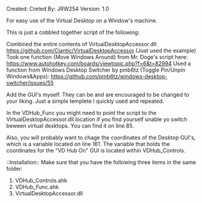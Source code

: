 Created: 
Creted By: JRW254
Version: 1.0

For easy use of the Virtual Desktop on a Window's machine. 

This is just a cobbled together script of the following:

Combined the entire contents of VirtualDesktopAccessor.dll: https://github.com/Ciantic/VirtualDesktopAccessor (Just used the example)
Took one function {Move Windows Around} from Mr. Doge's script here: https://www.autohotkey.com/boards/viewtopic.php?f=6&t=82994
Used a function from Windows Desktop Switcher by pmb6tz (Toggle Pin/Unpin Windows&Apps): https://github.com/pmb6tz/windows-desktop-switcher/issues/55

Add the GUI's myself. They can be and are encouraged to be changed to your liking. Just a simple templete I quickly used and repeated. 


In the VDHub_Func you might need to point the script to the VirtualDesktopAccessor.dll location if you find yourself unable yo switch beween virtual desktops. You can find it on line 85. 

Also, you will probably want to chage the coordinates of the Desktop GUI's, which is a variable located on line 161. The variable that holds the coordinates for the "VD Hub On" GUI is located within VDHub_Controls.


::Installation::
Make sure that you have the following three items in the same folder:
1. VDHub_Controls.ahk
2. VDHub_Func.ahk
3. VirtualDesktopAccessor.dll

